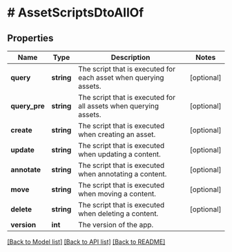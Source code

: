 # # AssetScriptsDtoAllOf

## Properties

Name | Type | Description | Notes
------------ | ------------- | ------------- | -------------
**query** | **string** | The script that is executed for each asset when querying assets. | [optional]
**query_pre** | **string** | The script that is executed for all assets when querying assets. | [optional]
**create** | **string** | The script that is executed when creating an asset. | [optional]
**update** | **string** | The script that is executed when updating a content. | [optional]
**annotate** | **string** | The script that is executed when annotating a content. | [optional]
**move** | **string** | The script that is executed when moving a content. | [optional]
**delete** | **string** | The script that is executed when deleting a content. | [optional]
**version** | **int** | The version of the app. |

[[Back to Model list]](../../README.md#models) [[Back to API list]](../../README.md#endpoints) [[Back to README]](../../README.md)
